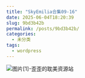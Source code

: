 ```yaml
---
title: "SkyEmilia合集09-16"
date: 2025-06-04T18:20:39
slug: 9bd3b42b
permalink: /posts/9bd3b42b/
categories:
  - 未分类
tags:
  - wordpress
---
```


![图片[1]-歪歪的耽美资源站](/images/wp/9bd3b42b-936128a7.jpg)
